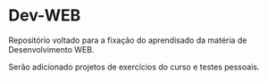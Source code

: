 # Dev-WEB
Repositório voltado para a fixação do aprendisado da matéria de Desenvolvimento WEB.

Serão adicionado projetos de exercícios do curso e testes pessoais.